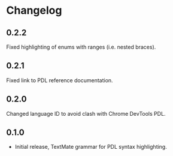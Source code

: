 # Changelog

## 0.2.2

Fixed highlighting of enums with ranges (i.e. nested braces).

## 0.2.1

Fixed link to PDL reference documentation.

## 0.2.0

Changed language ID to avoid clash with Chrome DevTools PDL.

## 0.1.0

- Initial release, TextMate grammar for PDL syntax highlighting.
